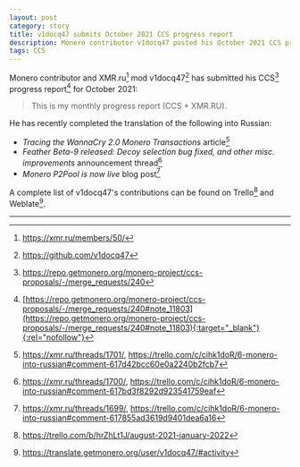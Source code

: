 ```yaml
---
layout: post
category: story
title: v1docq47 submits October 2021 CCS progress report 
description: Monero contributor v1docq47 posted his October 2021 CCS progress report.
tags: CCS
---
```


Monero contributor and XMR.ru[^1] mod v1docq47[^2] has submitted his CCS[^3] progress report[^4] for October 2021:

> This is my monthly progress report (CCS + XMR.RU).

He has recently completed the translation of the following into Russian: 

- *Tracing the WannaCry 2.0 Monero Transactions* article[^5]
- *Feather Beta-9 released: Decoy selection bug fixed, and other misc. improvements* announcement thread[^6]
- *Monero P2Pool is now live* blog post[^7]

A complete list of v1docq47's contributions can be found on Trello[^8] and Weblate[^9]. 

---

[^1]: https://xmr.ru/members/50/
[^2]: https://github.com/v1docq47
[^3]: https://repo.getmonero.org/monero-project/ccs-proposals/-/merge_requests/240
[^4]: [https://repo.getmonero.org/monero-project/ccs-proposals/-/merge_requests/240#note_11803](https://repo.getmonero.org/monero-project/ccs-proposals/-/merge_requests/240#note_11803){:target="_blank"}{:rel="nofollow"}
[^5]: https://xmr.ru/threads/1701/, https://trello.com/c/cihk1doR/6-monero-into-russian#comment-617d42bcc60e0a2240b2fcb7 
[^6]: https://xmr.ru/threads/1700/, https://trello.com/c/cihk1doR/6-monero-into-russian#comment-617bd3f8292d923541759eaf 
[^7]: https://xmr.ru/threads/1699/, https://trello.com/c/cihk1doR/6-monero-into-russian#comment-617855ad3619d9401dea6a16
[^8]: https://trello.com/b/hrZhLt1J/august-2021-january-2022
[^9]: https://translate.getmonero.org/user/v1docq47/#activity
